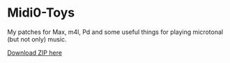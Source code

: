 # Midi0-Toys

My patches for Max, m4l, Pd and some useful things for playing microtonal (but not only) music.

[Download ZIP here](https://github.com/Omega9/Midi0-Toys/archive/master.zip)